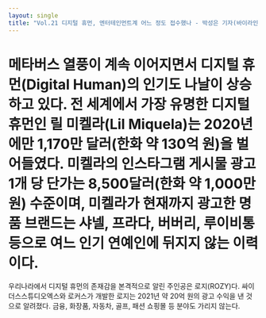 ```yaml
---
layout: single
title: "Vol.21 디지털 휴먼, 엔터테인먼트계 어느 정도 접수했나 - 박성은 기자(바이라인네트워크)"ㅣ
---
```


# 메타버스 열풍이 계속 이어지면서 디지털 휴먼(Digital Human)의 인기도 나날이 상승하고 있다. 전 세계에서 가장 유명한 디지털 휴먼인 릴 미켈라(Lil Miquela)는 2020년에만 1,170만 달러(한화 약 130억 원)을 벌어들였다. 미켈라의 인스타그램 게시물 광고 1개 당 단가는 8,500달러(한화 약 1,000만원) 수준이며, 미켈라가 현재까지 광고한 명품 브랜드는 샤넬, 프라다, 버버리, 루이비통 등으로 여느 인기 연예인에 뒤지지 않는 이력이다.

 
우리나라에서 디지털 휴먼의 존재감을 본격적으로 알린 주인공은 로지(ROZY)다. 싸이더스스튜디오엑스와 로커스가 개발한 로지는 2021년 약 20억 원의 광고 수익을 낸 것으로 알려졌다. 금융, 화장품, 자동차, 골프, 패션 쇼핑몰 등 분야도 가리지 않는다.
